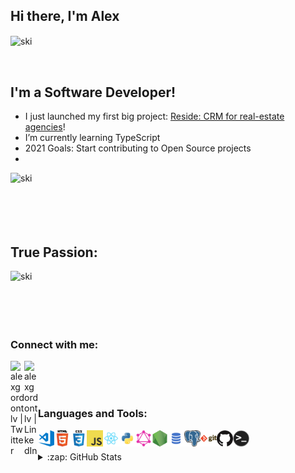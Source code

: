 ## Hi there, I'm Alex  
<img align="center" alt="ski" width="400px" src="https://www.probytes.net/wp-content/uploads/2018/01/3.jpg" /><br/>


<Br/>

## I'm a Software Developer! 

- I just launched my first big project: [Reside: CRM for real-estate agencies][website]!
- I’m currently learning TypeScript
- 2021 Goals: Start contributing to Open Source projects
-

<img align="left" alt="ski" width="200px" src="https://media2.giphy.com/media/13HgwGsXF0aiGY/giphy.gif" /><br/>
<br />
<br />
<br />
<br />
## True Passion:


<img align="left" alt="ski" width="200px" src="https://media2.giphy.com/media/l0K45MbD31PmrlbOM/giphy.gif" /><br/>
<br />
<br />
<br />
<br />

### Connect with me:

[<img align="left" alt="alexgordontlv | Twitter" width="22px" src="https://cdn.jsdelivr.net/npm/simple-icons@v3/icons/facebook.svg" />][facebook]
[<img align="left" alt="alexgordontlv | LinkedIn" width="22px" src="https://cdn.jsdelivr.net/npm/simple-icons@v3/icons/linkedin.svg" />][linkedin]
<br />
<br />
<br />

### Languages and Tools:

<img align="left" alt="Visual Studio Code" width="26px" src="https://raw.githubusercontent.com/github/explore/80688e429a7d4ef2fca1e82350fe8e3517d3494d/topics/visual-studio-code/visual-studio-code.png" />
<img align="left" alt="HTML5" width="26px" src="https://raw.githubusercontent.com/github/explore/80688e429a7d4ef2fca1e82350fe8e3517d3494d/topics/html/html.png" />
<img align="left" alt="CSS3" width="26px" src="https://raw.githubusercontent.com/github/explore/80688e429a7d4ef2fca1e82350fe8e3517d3494d/topics/css/css.png" />
<img align="left" alt="JavaScript" width="26px" src="https://raw.githubusercontent.com/github/explore/80688e429a7d4ef2fca1e82350fe8e3517d3494d/topics/javascript/javascript.png" />
<img align="left" alt="React" width="26px" src="https://raw.githubusercontent.com/github/explore/80688e429a7d4ef2fca1e82350fe8e3517d3494d/topics/react/react.png" />
<img align="left" alt="React" width="26px" src="https://raw.githubusercontent.com/github/explore/80688e429a7d4ef2fca1e82350fe8e3517d3494d/topics/python/python.png" />
<img align="left" alt="Gatsby" width="26px" src="https://raw.githubusercontent.com/github/explore/80688e429a7d4ef2fca1e82350fe8e3517d3494d/topics/graphql/graphql.png" />
<img align="left" alt="Node.js" width="26px" src="https://raw.githubusercontent.com/github/explore/80688e429a7d4ef2fca1e82350fe8e3517d3494d/topics/nodejs/nodejs.png" />
<img align="left" alt="SQL" width="26px" src="https://raw.githubusercontent.com/github/explore/80688e429a7d4ef2fca1e82350fe8e3517d3494d/topics/sql/sql.png" />
<img align="left" alt="MySQL" width="26px" src="https://raw.githubusercontent.com/github/explore/80688e429a7d4ef2fca1e82350fe8e3517d3494d/topics/postgresql/postgresql.png" />
<img align="left" alt="Git" width="26px" src="https://raw.githubusercontent.com/github/explore/80688e429a7d4ef2fca1e82350fe8e3517d3494d/topics/git/git.png" />
<img align="left" alt="GitHub" width="26px" src="https://raw.githubusercontent.com/github/explore/78df643247d429f6cc873026c0622819ad797942/topics/github/github.png" />
<img align="left" alt="Terminal" width="26px" src="https://raw.githubusercontent.com/github/explore/80688e429a7d4ef2fca1e82350fe8e3517d3494d/topics/terminal/terminal.png" />

<br />

<br />



<details>
  <summary>:zap: GitHub Stats</summary>

  <img align="left" alt="codeSTACKr's GitHub Stats" src="https://github-readme-stats.codestackr.vercel.app/api?username=alexgordontlv&show_icons=true&hide_border=true" />

</details>

[website]: https://www.reside.co.il
[facebook]: https://www.facebook.com/alex.iablonovsky
[linkedin]: https://www.linkedin.com/in/alexgordontlv
